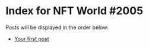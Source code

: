# Index for NFT World #2005
Posts will be displayed in the order below:

- [Your first post](./001-first.md)

